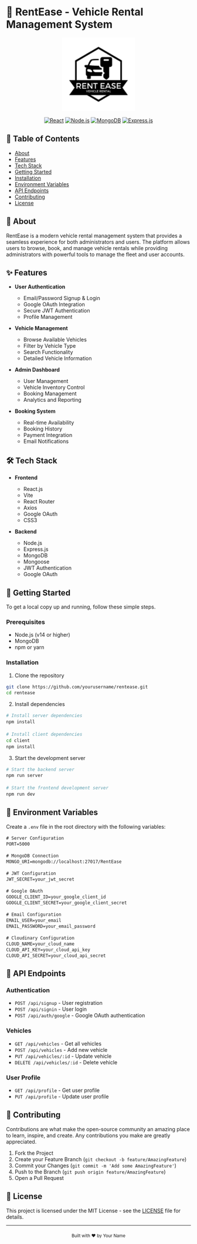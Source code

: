 # 🚗 RentEase - Vehicle Rental Management System

<div align="center">
  <img src="public/images/logo.png" alt="RentEase Logo" width="200"/>
  
  [![React](https://img.shields.io/badge/React-20232A?style=for-the-badge&logo=react&logoColor=61DAFB)](https://reactjs.org/)
  [![Node.js](https://img.shields.io/badge/Node.js-339933?style=for-the-badge&logo=nodedotjs&logoColor=white)](https://nodejs.org/)
  [![MongoDB](https://img.shields.io/badge/MongoDB-4EA94B?style=for-the-badge&logo=mongodb&logoColor=white)](https://www.mongodb.com/)
  [![Express.js](https://img.shields.io/badge/Express.js-000000?style=for-the-badge&logo=express&logoColor=white)](https://expressjs.com/)
</div>

## 📝 Table of Contents
- [About](#about)
- [Features](#features)
- [Tech Stack](#tech-stack)
- [Getting Started](#getting-started)
- [Installation](#installation)
- [Environment Variables](#environment-variables)
- [API Endpoints](#api-endpoints)
- [Contributing](#contributing)
- [License](#license)

## 🎯 About
RentEase is a modern vehicle rental management system that provides a seamless experience for both administrators and users. The platform allows users to browse, book, and manage vehicle rentals while providing administrators with powerful tools to manage the fleet and user accounts.

## ✨ Features
- **User Authentication**
  - Email/Password Signup & Login
  - Google OAuth Integration
  - Secure JWT Authentication
  - Profile Management

- **Vehicle Management**
  - Browse Available Vehicles
  - Filter by Vehicle Type
  - Search Functionality
  - Detailed Vehicle Information

- **Admin Dashboard**
  - User Management
  - Vehicle Inventory Control
  - Booking Management
  - Analytics and Reporting

- **Booking System**
  - Real-time Availability
  - Booking History
  - Payment Integration
  - Email Notifications

## 🛠️ Tech Stack
- **Frontend**
  - React.js
  - Vite
  - React Router
  - Axios
  - Google OAuth
  - CSS3

- **Backend**
  - Node.js
  - Express.js
  - MongoDB
  - Mongoose
  - JWT Authentication
  - Google OAuth

## 🚀 Getting Started
To get a local copy up and running, follow these simple steps.

### Prerequisites
- Node.js (v14 or higher)
- MongoDB
- npm or yarn

### Installation
1. Clone the repository
```bash
git clone https://github.com/yourusername/rentease.git
cd rentease
```

2. Install dependencies
```bash
# Install server dependencies
npm install

# Install client dependencies
cd client
npm install
```

3. Start the development server
```bash
# Start the backend server
npm run server

# Start the frontend development server
npm run dev
```

## 🔑 Environment Variables
Create a `.env` file in the root directory with the following variables:
```env
# Server Configuration
PORT=5000

# MongoDB Connection
MONGO_URI=mongodb://localhost:27017/RentEase

# JWT Configuration
JWT_SECRET=your_jwt_secret

# Google OAuth
GOOGLE_CLIENT_ID=your_google_client_id
GOOGLE_CLIENT_SECRET=your_google_client_secret

# Email Configuration
EMAIL_USER=your_email
EMAIL_PASSWORD=your_email_password

# Cloudinary Configuration
CLOUD_NAME=your_cloud_name
CLOUD_API_KEY=your_cloud_api_key
CLOUD_API_SECRET=your_cloud_api_secret
```

## 📡 API Endpoints
### Authentication
- `POST /api/signup` - User registration
- `POST /api/signin` - User login
- `POST /api/auth/google` - Google OAuth authentication

### Vehicles
- `GET /api/vehicles` - Get all vehicles
- `POST /api/vehicles` - Add new vehicle
- `PUT /api/vehicles/:id` - Update vehicle
- `DELETE /api/vehicles/:id` - Delete vehicle

### User Profile
- `GET /api/profile` - Get user profile
- `PUT /api/profile` - Update user profile

## 🤝 Contributing
Contributions are what make the open-source community an amazing place to learn, inspire, and create. Any contributions you make are greatly appreciated.

1. Fork the Project
2. Create your Feature Branch (`git checkout -b feature/AmazingFeature`)
3. Commit your Changes (`git commit -m 'Add some AmazingFeature'`)
4. Push to the Branch (`git push origin feature/AmazingFeature`)
5. Open a Pull Request

## 📄 License
This project is licensed under the MIT License - see the [LICENSE](LICENSE) file for details.

---

<div align="center">
  <sub>Built with ❤️ by Your Name</sub>
</div>
